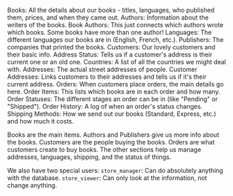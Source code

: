 Books: All the details about our books - titles, languages, who published them, prices, and when they came out.
Authors: Information about the writers of the books.
Book Authors: This just connects which authors wrote which books. Some books have more than one author!
Languages: The different languages our books are in (English, French, etc.).
Publishers: The companies that printed the books.
Customers: Our lovely customers and their basic info.
Address Status: Tells us if a customer's address is their current one or an old one.
Countries: A list of all the countries we might deal with.
Addresses: The actual street addresses of people.
Customer Addresses: Links customers to their addresses and tells us if it's their current address.
Orders: When customers place orders, the main details go here.
Order Items: This lists which books are in each order and how many.
Order Statuses: The different stages an order can be in (like "Pending" or "Shipped").
Order History: A log of when an order's status changes.
Shipping Methods: How we send out our books (Standard, Express, etc.) and how much it costs.


Books are the main items.
Authors and Publishers give us more info about the books.
Customers are the people buying the books.
Orders are what customers create to buy books.
The other sections help us manage addresses, languages, shipping, and the status of things.

We also have two special users:
`store_manager`: Can do absolutely anything with the database.
`store_viewer`: Can only look at the information, not change anything.

